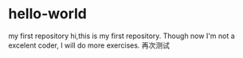 # hello-world
my first repository
hi,this is my first repository. Though now I'm not a excelent coder, I will do more exercises.
再次测试
